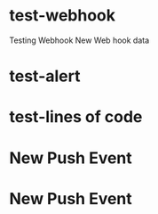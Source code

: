 # test-webhook
Testing Webhook
New Web hook data

# test-alert
# test-lines of code
# New Push Event
# New Push Event
